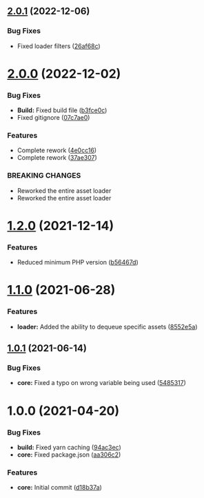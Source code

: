 ## [2.0.1](https://github.com/oblakstudio/wp-asset-loader/compare/v2.0.0...v2.0.1) (2022-12-06)


### Bug Fixes

* Fixed loader filters ([26af68c](https://github.com/oblakstudio/wp-asset-loader/commit/26af68c2f9c063d9f1e65c0bcb6943e45e18146e))

# [2.0.0](https://github.com/oblakstudio/asset-loader/compare/v1.2.0...v2.0.0) (2022-12-02)


### Bug Fixes

* **Build:** Fixed build file ([b3fce0c](https://github.com/oblakstudio/asset-loader/commit/b3fce0cc1b6aac5ffc22fc1ba45fd2bac8f67519))
* Fixed gitignore ([07c7ae0](https://github.com/oblakstudio/asset-loader/commit/07c7ae027ccd5b3fde010ec87a7627b40f0cb3f3))


### Features

* Complete rework ([4e0cc16](https://github.com/oblakstudio/asset-loader/commit/4e0cc16430f894e3558266796790deaa01176a6f))
* Complete rework ([37ae307](https://github.com/oblakstudio/asset-loader/commit/37ae3079d3d0b887c98853ec050c3a669c793be2))


### BREAKING CHANGES

* Reworked the entire asset loader
* Reworked the entire asset loader

# [1.2.0](https://github.com/oblakstudio/asset-loader/compare/v1.1.0...v1.2.0) (2021-12-14)


### Features

* Reduced minimum PHP version ([b56467d](https://github.com/oblakstudio/asset-loader/commit/b56467d6e2f54a11581ceab285a9e6fdf7dfd2b8))

# [1.1.0](https://github.com/oblakstudio/asset-loader/compare/v1.0.1...v1.1.0) (2021-06-28)


### Features

* **loader:** Added the ability to dequeue specific assets ([8552e5a](https://github.com/oblakstudio/asset-loader/commit/8552e5a227eac70d1c1e02e1cf419d3d32176b79))

## [1.0.1](https://github.com/oblakstudio/asset-loader/compare/v1.0.0...v1.0.1) (2021-06-14)


### Bug Fixes

* **core:** Fixed a typo on wrong variable being used ([5485317](https://github.com/oblakstudio/asset-loader/commit/54853175d61772b0b27f0b7c2bccf024ae8e738b))

# 1.0.0 (2021-04-20)


### Bug Fixes

* **build:** Fixed yarn caching ([94ac3ec](https://github.com/oblakstudio/asset-loader/commit/94ac3ec52bb9f4e22d4119fbf306a716d9133f13))
* **core:** Fixed package.json ([aa306c2](https://github.com/oblakstudio/asset-loader/commit/aa306c213768743ee1cabbd11653296ee7ba116d))


### Features

* **core:** Initial commit ([d18b37a](https://github.com/oblakstudio/asset-loader/commit/d18b37a4ef76499f6c64adc786738cbf29a19a5c))
